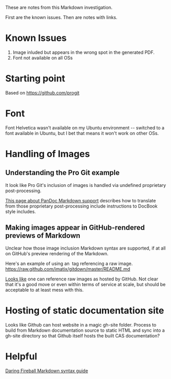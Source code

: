 These are notes from this Markdown investigation.

First are the known issues. Then are notes with links.

# Known Issues #

1. Image inluded but appears in the wrong spot in the generated PDF.
2. Font not available on all OSs

# Starting point #

Based on  <https://github.com/progit>

# Font #

Font Helvetica wasn't available on my Ubuntu environment -- switched to a font available in Ubuntu, but I bet that means it won't work on other OSs.

# Handling of Images #

## Understanding the Pro Git example ##

It look like Pro Git's inclusion of images is handled via undefined proprietary post-processing. 

[This page about PanDoc Markdown support](http://johnmacfarlane.net/pandoc/epub.html) describes how to translate from those proprietary post-processing include instructions to DocBook style includes.


## Making images appear in GitHub-rendered previews of Markdown ##

Unclear how those image inclusion Markdown syntax are supported, if at all on GitHub's preview rendering of the Markdown.

Here's an example of using an <img> tag referencing a raw image. <https://raw.github.com/imatix/gitdown/master/README.md>

[Looks like](https://groups.google.com/forum/#!topic/github/T3X1iadPH14) one can reference raw images as hosted by GitHub.  Not clear that it's a good move or even within terms of service at scale, but should be acceptable to at least mess with this.


# Hosting of static documentation site #

Looks like Github can host website in a magic gh-site folder.  Process to build from Markdown documentation source to static HTML and sync into a gh-site directory so that Github itself hosts the built CAS documentation?

# Helpful #

[Daring Fireball Markdown syntax guide]



[Daring Fireball Markdown syntax guide]: http://daringfireball.net/projects/markdown/syntax



